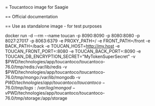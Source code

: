 = Toucantoco image for Saagie

== Official documentation

== Use as standalone image - for test purposes

docker run -d --rm --name toucan 
    -p 8090:8090 
    -p 8080:8080 
    -p 8027:27017 
    -p 8063:6379 
    -e PROXY_PATH=/ 
    -e FRONT_PATH=/front 
    -e BACK_PATH=/back 
    -e TOUCAN_HOST=http://my.host
    -e TOUCAN_FRONT_PORT=:8080 
    -e TOUCAN_BACK_PORT=:8090 
    -e TOUCAN_DB_ENCRYPTION_SECRET="MyTokenSuperSecret" 
    -v $PWD/technologies/app/toucantoco/toucantoco-76.0/tmp/redis:/var/lib/redis 
    -v $PWD/technologies/app/toucantoco/toucantoco-76.0/tmp/mongo:/var/lib/mongodb 
    -v $PWD/technologies/app/toucantoco/toucantoco-76.0/tmp/logs:/var/log/mongod 
    -v$PWD/technologies/app/toucantoco/toucantoco-76.0/tmp/storage:/app/storage 
    <image-name>